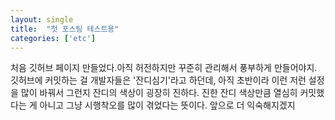 ```yaml
---
layout: single
title:  "첫 포스팅 테스트용"
categories: ['etc']
---
```


처음 깃허브 페이지 만들었다.아직 허전하지만 꾸준히 관리해서 풍부하게 만들어야지. 깃허브에 커밋하는 걸 개발자들은 '잔디심기'라고 하던데, 아직 초반이라 이런 저런 설정을 많이 바꿔서 그런지 잔디의 색상이 굉장히 진하다. 진한 잔디 색상만큼 열심히 커밋했다는 게 아니고 그냥 시행착오를 많이 겪었다는 뜻이다. 앞으로 더 익숙해지겠지
